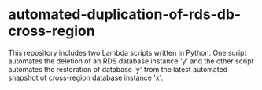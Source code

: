 # automated-duplication-of-rds-db-cross-region
This repository includes two Lambda scripts written in Python. One script automates the deletion of an RDS database instance 'y' and the other script automates the restoration of database 'y' from the latest automated snapshot of cross-region database instance 'x'. 
